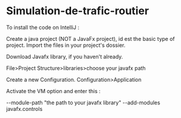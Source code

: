 # Simulation-de-trafic-routier

To install the code on IntelliJ :

Create a java project (NOT a JavaFx project), id est the basic type of project.
Import the files in your project's dossier.

Download Javafx library, if you haven't already.

File>Project Structure>libraries>choose your javafx path

Create a new Configuration.
Configuration>Application

Activate the VM option and enter this :

--module-path "the path to your javafx library" --add-modules javafx.controls
